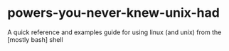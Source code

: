 # powers-you-never-knew-unix-had
A quick reference and examples guide for using linux (and unix) from the [mostly bash] shell
